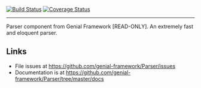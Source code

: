 [![Build Status](https://travis-ci.org/genial-framework/Parser.svg?branch=master)](https://travis-ci.org/genial-framework/Parser) [![Coverage Status](https://coveralls.io/repos/github/genial-framework/Parser/badge.svg?branch=master)](https://coveralls.io/github/genial-framework/Parser?branch=master)

--------
Parser component from Genial Framework [READ-ONLY]. An extremely fast and eloquent parser.

## Links
- File issues at <https://github.com/genial-framework/Parser/issues>
- Documentation is at <https://github.com/genial-framework/Parser/tree/master/docs>
